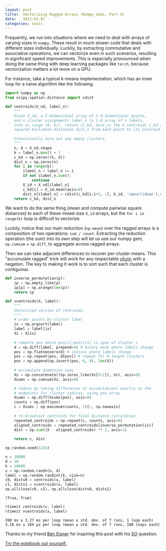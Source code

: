 ```yaml
---
layout: post
title:  Vectorizing Ragged Arrays (Numpy Gems, Part 4)
date:   2021-01-07
categories: tools
---
```

Frequently, we run into situations where we need to deal with arrays of varying sizes in `numpy`. These result in much slower code that deals with different sizes individually. Luckily, by extracting commutative and associative operations, we can vectorize even in such scenarios, resulting in significant speed improvements. This is especially pronounced when doing the same thing with deep learning packages like `torch`, because vectorization matters a lot more on a GPU.

For instance, take a typical k-means implementation, which has an inner loop for a naive algorithm like the following.

```python
import numpy as np
from scipy.spatial.distance import cdist

def centroids(X_nd, label_n):
    """
    Given X_nd, a 2-dimensional array of n d-dimensional points,
    and n cluster assignments label_n (a 1-d array of n labels,
    ints in range [0, k)), return (c_kd, dist_n) the k centroids c_kd and the
    squared Euclidean distances dist_n from each point to its centroid.
    
    Intentionally zero out any empty clusters.
    """
    n, d = X_nd.shape
    k = label_n.max() + 1
    c_kd = np.zeros((k, d))
    dist_n = np.zeros(n)
    for i in range(k):
        ilabel_n = label_n == i
        if not ilabel_n.sum():
            continue
        X_id = X_nd[ilabel_n]
        c_kd[i] = X_id.mean(axis=0)
        dist_n[ilabel_n] = cdist(c_kd[i:i+1, :], X_id, 'sqeuclidean').ravel()
    return c_kd, dist_n    
```

We want to do the same thing (mean and compute pairwise square distances) to each of these mixed-size `X_id` arrays, but the `for i in range(k)` loop is difficult to vectorize.

Luckily, notice that our main reduction (`np.mean`) over the ragged arrays is a composition of two operations: `sum / count`. Extracting the reduction operation (the sum) into its own step will let us use our numpy gem, `np.cumsum` + `np.diff`, to aggregate across ragged arrays.

Then we can take adjacent differences to recover per-cluster means. This "accumulate ragged" trick will work for any respectable [ufunc](https://numpy.org/doc/stable/reference/ufuncs.html) with a negation. The key to making it work is to sort such that each cluster is contiguous.

```python
def inverse_permutation(p):
    ip = np.empty_like(p)
    ip[p] = np.arange(len(p))
    return ip

def vcentroids(X, label):
    """
    Vectorized version of centroids.
    """        
    # order points by cluster label
    ix = np.argsort(label)
    label = label[ix]
    Xz = X[ix]
    
    # compute pos where pos[i]:pos[i+1] is span of cluster i
    d = np.diff(label, prepend=0) # binary mask where labels change
    pos = np.flatnonzero(d) # indices where labels change
    pos = np.repeat(pos, d[pos]) # repeat for 0-length clusters
    pos = np.append(np.insert(pos, 0, 0), len(X))
    
    # accumulate dimension sums
    Xz = np.concatenate((np.zeros_like(Xz[0:1]), Xz), axis=0)
    Xsums = np.cumsum(Xz, axis=0)

    # reduce by taking differences of accumulations exactly at the
    # endpoints for cluster indices, using pos array
    Xsums = np.diff(Xsums[pos], axis=0)
    counts = np.diff(pos)
    c = Xsums / np.maximum(counts, 1)[:, np.newaxis]
    
    # re-broadcast centroids for final distance calculation
    repeated_centroids = np.repeat(c, counts, axis=0)
    aligned_centroids = repeated_centroids[inverse_permutation(ix)]
    dist = np.sum((X - aligned_centroids) ** 2, axis=1)
    
    return c, dist
```

```python
np.random.seed(1234)

n = 10000
d = 10
k = 10000
x = np.random.randn(n, d)
label = np.random.randint(k, size=n)
c0, dists0 = centroids(x, label)
c1, dists1 = vcentroids(x, label)
np.allclose(c0, c1), np.allclose(dists0, dists1)
```

    (True, True)

```python
%timeit centroids(x, label)
%timeit vcentroids(x, label)
```

    398 ms ± 3.27 ms per loop (mean ± std. dev. of 7 runs, 1 loop each)
    3.16 ms ± 104 µs per loop (mean ± std. dev. of 7 runs, 100 loops each)

Thanks to my friend [Ben Eisner](https://scholar.google.com/citations?user=RWe-v0UAAAAJ&hl=en) for inspiring this post with his [SO](https://stackoverflow.com/questions/65623906/pytorch-how-to-vectorize-indexing-and-computation-when-indexed-tensors-are-diff) question.


[Try the notebook out yourself.](/assets/2021-01-07-vectorizing-ragged-arrays.ipynb)

